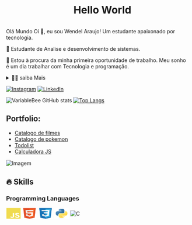 <!--título-->
<div id="user-content-toc">
  <ul align="center">
    <summary><h1 style="display: inline-block">Hello World</h1></summary>
</div>

<!-- Presentation -->
<p>
  Olá Mundo
Oi 👋, eu sou Wendel Araujo! Um estudante apaixonado por tecnologia.

🌱 Estudante de Analise e desenvolvimento de sistemas.

🔭 Estou à procura da minha primeira oportunidade de trabalho. Meu sonho é um dia trabalhar com Tecnologia e programação.
</p>

<!-- Dropdown -->
<details>
  <summary>👨‍💻 saiba Mais</summary>
Olá, meu nome é Wendel Araújo. Atualmente Estudante de Analise e desenvolvimento de sistemas. Um Apaixonado por Tecnologias.

Sou dedicado, motivado e estou sempre buscando aprender mais para me aprimorar como desenvolvedor. Estou aberto a novas oportunidades e pronto para enfrentar desafios que me permitam crescer e contribuir de forma significativa para as equipes de desenvolvimento.
  
</details>

<!-- Links -->
[![Instagram](https://img.shields.io/badge/Instagram-E4405F?style=for-the-badge&logo=instagram&logoColor=white)](https://www.instagram.com/wendelaraujo12/)
[![LinkedIn](https://img.shields.io/badge/LinkedIn-0077B5?style=for-the-badge&logo=linkedin&logoColor=white)](https://www.linkedin.com/in/wendel-araujo-0575a930a/)

<!-- GithubStats -->
![VariableBee GitHub stats](https://github-readme-stats.vercel.app/api?username=wendelaraujo&show_icons=true&theme=gotham)
[![Top Langs](https://github-readme-stats.vercel.app/api/top-langs/?username=wendelaraujo&layout=pie)](https://github.com/anuraghazra/github-readme-stats)

<!-- Portfolio -->
## Portfolio:
- [Catalogo de filmes](https://github.com/wendelaraujo/infinityflix)
- [Catalogo de pokemon](https://github.com/wendelaraujo/pokedex)
- [Todolist](https://github.com/wendelaraujo/todolist.js)
- [Calculadora JS](https://github.com/wendelaraujo/calculadora-javascript)

<!-- GIF -->
<p align="left">
  <img align="center" src="https://github.com/wendelaraujo/wendelaraujo/assets/141687961/2ca59b7d-0bc9-4e2e-9395-c41fb61b0508" alt="Imagem">
</p>

## 🔥 Skills
<!-- Skills: Programming Languages -->
  <div style="flex-basis: 48%;">
    <h3>Programming Languages</h3>
    <img align="center" alt="Js" height="30" width="40" src="https://raw.githubusercontent.com/devicons/devicon/master/icons/javascript/javascript-plain.svg">
    <img align="center" alt="HTML" height="30" width="40" src="https://raw.githubusercontent.com/devicons/devicon/master/icons/html5/html5-original.svg">
    <img align="center" alt="CSS" height="30" width="40" src="https://raw.githubusercontent.com/devicons/devicon/master/icons/css3/css3-original.svg">
    <img align="center" alt="Python" height="30" width="40" src="https://raw.githubusercontent.com/devicons/devicon/master/icons/python/python-original.svg">
    <img align="center" alt="C" height="30" width="40" src="https://cdn.jsdelivr.net/gh/devicons/devicon/icons/c/c-original.svg">
  </div>
  
